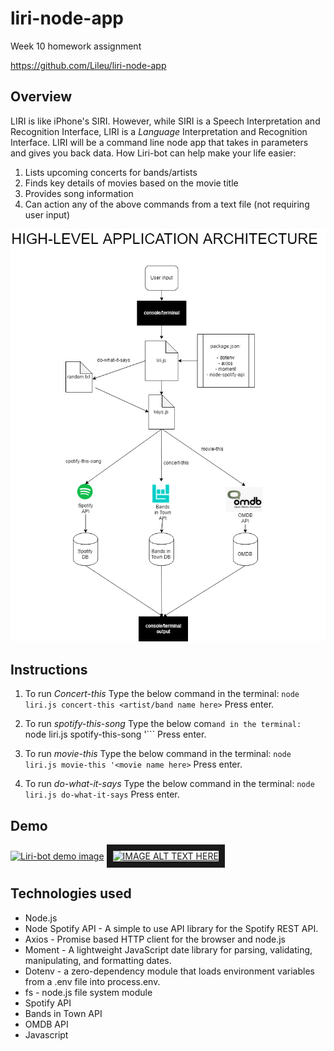 # liri-node-app
Week 10 homework assignment

https://github.com/Lileu/liri-node-app

## Overview
LIRI is like iPhone's SIRI. However, while SIRI is a Speech Interpretation and Recognition Interface, LIRI is a _Language_ Interpretation and Recognition Interface. LIRI will be a command line node app that takes in parameters and gives you back data.
How Liri-bot can help make your life easier:
1.	Lists upcoming concerts for bands/artists
2.	Finds key details of movies based on the movie title
3.	Provides song information 
4.	Can action any of the above commands from a text file (not requiring user input)

![Liri-bot application overview](/liri-bot-diagram.png)		

## Instructions
1. To run _Concert-this_ 
Type the below command in the terminal:
```node liri.js concert-this <artist/band name here>```
Press enter.

2. To run _spotify-this-song_ 
Type the below com```and in the terminal:
```node liri.js spotify-this-song '<song name here>```
Press enter.

3. To run _movie-this_ 
Type the below command in the terminal:
```node liri.js movie-this '<movie name here>```
Press enter.

4. To run _do-what-it-says_ 
Type the below command in the terminal:
```node liri.js do-what-it-says```
Press enter.

## Demo
[![Liri-bot demo image](https://img.youtube.com/vi/BLcpM_KJ4Iw/maxresdefault.jpg)](https://youtu.be/BLcpM_KJ4Iw "Liri-bot node demo")
<a href="http://www.youtube.com/https://img.youtube.com/vi/BLcpM_KJ4Iw/maxresdefault.jpg?feature=player_embedded&v=BLcpM_KJ4Iw
" target="_blank"><img src="https://img.youtube.com/vi/BLcpM_KJ4Iw/maxresdefault.jpg" 
alt="IMAGE ALT TEXT HERE" width="240" height="180" border="10" /></a>

## Technologies used
* Node.js
* Node Spotify API - A simple to use API library for the Spotify REST API.
* Axios - Promise based HTTP client for the browser and node.js
* Moment - A lightweight JavaScript date library for parsing, validating, manipulating, and formatting dates.
* Dotenv - a zero-dependency module that loads environment variables from a .env file into process.env.
* fs - node.js file system module
* Spotify API
* Bands in Town API
* OMDB API
* Javascript


